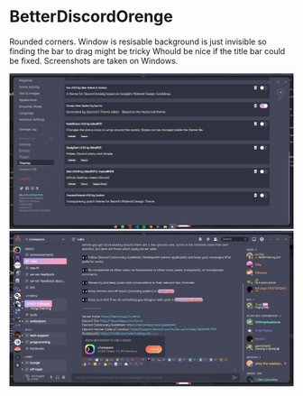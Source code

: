 # BetterDiscordOrenge
Rounded corners.
Window is resisable background is just invisible so finding the bar to drag might be tricky
Whould be nice if the title bar could be fixed.
Screenshots are taken on Windows.

![Screenshot](./Y9x8wCJqLP.png)
![Screenshot](./UJl9yVqVj1.png)
